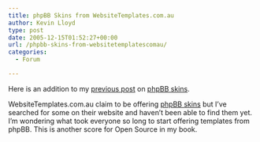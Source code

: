 ```yaml
---
title: phpBB Skins from WebsiteTemplates.com.au
author: Kevin Lloyd
type: post
date: 2005-12-15T01:52:27+00:00
url: /phpbb-skins-from-websitetemplatescomau/
categories:
  - Forum

---
```

Here is an addition to my [previous post][1] on [phpBB skins][1].

WebsiteTemplates.com.au claim to be offering [phpBB skins][2] but I&#8217;ve searched for some on their website and haven&#8217;t been able to find them yet. I&#8217;m wondering what took everyone so long to start offering templates from phpBB. This is another score for Open Source in my book.

 [1]: https://webdevelopment2.com/phpbb-skins-from-websitetemplatescomau/
 [2]: http://www.webtemplates.com.au/news/2005/12/new-product-line-phpbb-skins.html